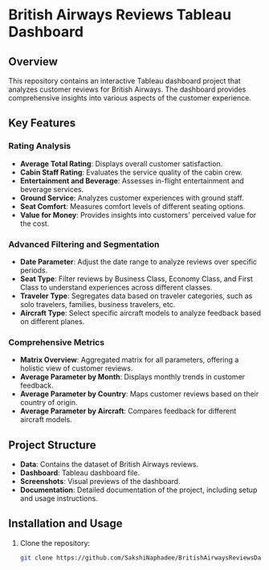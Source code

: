 # British Airways Reviews Tableau Dashboard

## Overview
This repository contains an interactive Tableau dashboard project that analyzes customer reviews for British Airways. The dashboard provides comprehensive insights into various aspects of the customer experience.

## Key Features

### Rating Analysis
- **Average Total Rating**: Displays overall customer satisfaction.
- **Cabin Staff Rating**: Evaluates the service quality of the cabin crew.
- **Entertainment and Beverage**: Assesses in-flight entertainment and beverage services.
- **Ground Service**: Analyzes customer experiences with ground staff.
- **Seat Comfort**: Measures comfort levels of different seating options.
- **Value for Money**: Provides insights into customers' perceived value for the cost.

### Advanced Filtering and Segmentation
- **Date Parameter**: Adjust the date range to analyze reviews over specific periods.
- **Seat Type**: Filter reviews by Business Class, Economy Class, and First Class to understand experiences across different classes.
- **Traveler Type**: Segregates data based on traveler categories, such as solo travelers, families, business travelers, etc.
- **Aircraft Type**: Select specific aircraft models to analyze feedback based on different planes.

### Comprehensive Metrics
- **Matrix Overview**: Aggregated matrix for all parameters, offering a holistic view of customer reviews.
- **Average Parameter by Month**: Displays monthly trends in customer feedback.
- **Average Parameter by Country**: Maps customer reviews based on their country of origin.
- **Average Parameter by Aircraft**: Compares feedback for different aircraft models.

## Project Structure
- **Data**: Contains the dataset of British Airways reviews.
- **Dashboard**: Tableau dashboard file.
- **Screenshots**: Visual previews of the dashboard.
- **Documentation**: Detailed documentation of the project, including setup and usage instructions.

## Installation and Usage
1. Clone the repository:
   ```bash
   git clone https://github.com/SakshiNaphadee/BritishAirwaysReviewsDashboard.git
